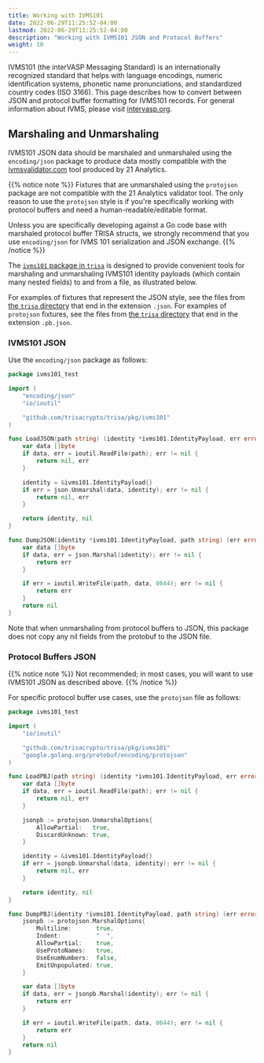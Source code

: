 ```yaml
---
title: Working with IVMS101
date: 2022-06-29T11:25:52-04:00
lastmod: 2022-06-29T11:25:52-04:00
description: "Working with IVMS101 JSON and Protocol Buffers"
weight: 10
---
```


IVMS101 (the interVASP Messaging Standard) is an internationally recognized standard that helps with language encodings, numeric identification systems, phonetic name pronunciations, and standardized country codes (ISO 3166). This page describes how to convert between JSON and protocol buffer formatting for IVMS101 records. For general information about IVMS, please visit [intervasp.org](https://intervasp.org/).

## Marshaling and Unmarshaling

IVMS101 JSON data should be marshaled and unmarshaled using the `encoding/json` package to produce data mostly compatible with the [ivmsvalidator.com](https://ivmsvalidator.com/) tool produced by 21 Analytics.

{{% notice note %}}
Fixtures that are unmarshaled using the `protojson` package are not compatible with the 21 Analytics validator tool. The only reason to use the `protojson` style is if you're specifically working with protocol buffers and need a human-readable/editable format.

Unless you are specifically developing against a Go code base with marshaled protocol buffer TRISA structs, we strongly recommend that you use `encoding/json` for IVMS 101 serialization and JSON exchange.
{{% /notice %}}

The [`ivms101` package in `trisa`](https://github.com/trisacrypto/trisa/tree/main/pkg/ivms101) is designed to provide convenient tools for marshaling and unmarshaling IVMS101 identity payloads (which contain many nested fields) to and from a file, as illustrated below.

For examples of fixtures that represent the JSON style, see the files from [the `trisa` directory](https://github.com/trisacrypto/trisa/tree/main/pkg/ivms101/testdata) that end in the extension `.json`. For examples of `protojson` fixtures, see the files from [the `trisa` directory](https://github.com/trisacrypto/trisa/tree/main/pkg/ivms101/testdata) that end in the extension `.pb.json`.

### IVMS101 JSON

Use the `encoding/json` package as follows:

```go
package ivms101_test

import (
	"encoding/json"
	"io/ioutil"

	"github.com/trisacrypto/trisa/pkg/ivms101"
)

func LoadJSON(path string) (identity *ivms101.IdentityPayload, err error) {
	var data []byte
	if data, err = ioutil.ReadFile(path); err != nil {
		return nil, err
	}

	identity = &ivms101.IdentityPayload{}
	if err = json.Unmarshal(data, identity); err != nil {
		return nil, err
	}

	return identity, nil
}

func DumpJSON(identity *ivms101.IdentityPayload, path string) (err error) {
	var data []byte
	if data, err = json.Marshal(identity); err != nil {
		return err
	}

	if err = ioutil.WriteFile(path, data, 0644); err != nil {
		return err
	}
	return nil
}
```

Note that when unmarshaling from protocol buffers to JSON, this package does not copy any nil fields from the protobuf to the JSON file.

### Protocol Buffers JSON

{{% notice note %}}
Not recommended; in most cases, you will want to use IVMS101 JSON as described above.
{{% /notice %}}

For specific protocol buffer use cases, use the `protojson` file as follows:

```go
package ivms101_test

import (
	"io/ioutil"

	"github.com/trisacrypto/trisa/pkg/ivms101"
	"google.golang.org/protobuf/encoding/protojson"
)

func LoadPBJ(path string) (identity *ivms101.IdentityPayload, err error) {
	var data []byte
	if data, err = ioutil.ReadFile(path); err != nil {
		return nil, err
	}

	jsonpb := protojson.UnmarshalOptions{
		AllowPartial:   true,
		DiscardUnknown: true,
	}

	identity = &ivms101.IdentityPayload{}
	if err = jsonpb.Unmarshal(data, identity); err != nil {
		return nil, err
	}

	return identity, nil
}

func DumpPBJ(identity *ivms101.IdentityPayload, path string) (err error) {
	jsonpb := protojson.MarshalOptions{
		Multiline:       true,
		Indent:          "  ",
		AllowPartial:    true,
		UseProtoNames:   true,
		UseEnumNumbers:  false,
		EmitUnpopulated: true,
	}

	var data []byte
	if data, err = jsonpb.Marshal(identity); err != nil {
		return err
	}

	if err = ioutil.WriteFile(path, data, 0644); err != nil {
		return err
	}
	return nil
}
```